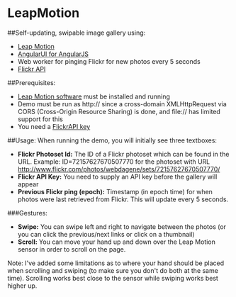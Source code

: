 # LeapMotion

##Self-updating, swipable image gallery using: 
- [Leap Motion](https://www.leapmotion.com/)
- [AngularUI for AngularJS](http://angular-ui.github.io/)
- Web worker for pinging Flickr for new photos every 5 seconds
- [Flickr API](http://www.flickr.com/services/api/)

##Prerequisites: 
- [Leap Motion software](https://www.leapmotion.com/setup) must be installed and running
- Demo must be run as http:// since a cross-domain XMLHttpRequest via CORS (Cross-Origin Resource Sharing) is done, and file:// has limited support for this
- You need a [FlickrAPI key](http://www.flickr.com/services/api/misc.api_keys.html)

##Usage: 
When running the demo, you will initially see three textboxes:

* **Flickr Photoset Id:** The ID of a Flickr photoset which can be found in the URL. Example: ID=72157627670507770 for the photoset with URL http://www.flickr.com/photos/webdagene/sets/72157627670507770/
* **Flickr API Key:** You need to supply an API key before the gallery will appear
* **Previous Flickr ping (epoch):** Timestamp (in epoch time) for when photos were last retrieved from Flickr. This will update every 5 seconds. 

###Gestures: 
* **Swipe:** You can swipe left and right to navigate between the photos (or you can click the previous/next links or click on a thumbnail)
* **Scroll:** You can move your hand up and down over the Leap Motion sensor in order to scroll on the page.

Note: I've added some limitations as to where your hand should be placed when scrolling and swiping (to make sure you don't do both at the same time). Scrolling works best close to the sensor while swiping works best higher up. 
